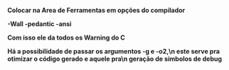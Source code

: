 **Colocar na Area de Ferramentas  em opções do compilador**

**-Wall -pedantic -ansi**

**Com isso ele da todos os Warning do C**

**Há a possibilidade de passar os argumentos -g e -o2,\n
  este serve pra otimizar o código gerado e aquele pra\n
  geração de símbolos de debug**
